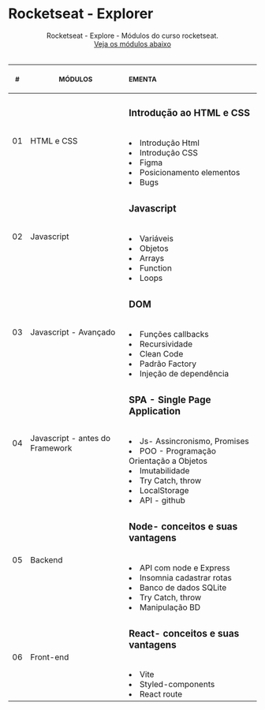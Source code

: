 # Rocketseat - Explorer

<p align="center">
    Rocketseat - Explore - Módulos do curso rocketseat. <br>
    <a href="#">Veja os módulos abaixo</a><br>
    <br><table>
    <thead>
        <tr>
            <th align="center">
                <img width="20" height="1"> 
                <p>
                    <small>#</small>
                </p>
            </th>
            <th align="center">
                <img width="150" height="1"> 
                <p> 
                    <small>
                        MÓDULOS
                    </small>
                </p>
            </th>
            <th align="left">
                <img width="230" height="1">
                <p align="left"> 
                    <small>
                    EMENTA
                    </small>
                </p>
            </th>
        </tr>
    </thead>
    <tbody>
        <tr>
            <td>01</td>
            <td>HTML e CSS</td>
            <td>
                <h3>Introdução ao HTML e CSS </h3> <br/>
                <li>Introdução Html</li>
                <li>Introdução CSS</li>
                <li>Figma</li>
                <li>Posicionamento elementos</li>
                <li>Bugs</li>
            </td>
        </tr>
        <tr>
            <td>02</td>
            <td>Javascript</td>
            <td>
                <h3>Javascript </h3> <br/>
                <li>Variáveis</li>
                <li>Objetos</li>
                <li>Arrays</li>
                <li>Function</li>
                <li>Loops</li>
            </td>
        </tr>
            <tr>
            <td>03</td>
            <td>Javascript - Avançado</td>
            <td>
                <h3>DOM </h3> <br/>
                <li>Funções callbacks</li>
                <li>Recursividade</li>
                <li>Clean Code</li>
                <li>Padrão Factory</li>
                <li>Injeção de dependência</li>
            </td>
        </tr>
        <tr>
            <td>04</td>
            <td>Javascript - antes do Framework</td>
            <td>
                <h3>SPA - Single Page Application </h3> <br/>
                <li>Js- Assincronismo, Promises</li>
                <li>POO - Programação Orientação a Objetos</li>
                <li>Imutabilidade</li>
                <li>Try Catch, throw</li>
                <li>LocalStorage</li>
                <li>API - github</li>
            </td>
        </tr>
        <tr>
            <td>05</td>
            <td>Backend</td>
            <td>
                <h3>Node- conceitos e suas vantagens </h3> <br/>
                <li>API com node e Express</li>
                <li>Insomnia cadastrar rotas</li>
                <li>Banco de dados SQLite</li>
                <li>Try Catch, throw</li>
                <li>Manipulação BD</li>
            </td>
        </tr>
        <tr>
            <td>06</td>
            <td>Front-end</td>
            <td>
                <h3>React- conceitos e suas vantagens </h3> <br/>
                <li>Vite</li>
                <li>Styled-components</li>
                <li>React route</li>
            </td>
        </tr>
    </tbody>
</table></p>
